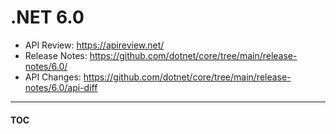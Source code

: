 # .NET 6.0

* API Review: https://apireview.net/
* Release Notes: https://github.com/dotnet/core/tree/main/release-notes/6.0/
* API Changes: https://github.com/dotnet/core/tree/main/release-notes/6.0/api-diff

---
#### [TOC](./Content.md)
